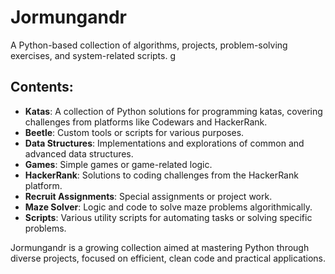 # Jormungandr

A Python-based collection of algorithms, projects, problem-solving exercises, and system-related scripts.
g
## Contents:
- **Katas**: A collection of Python solutions for programming katas, covering challenges from platforms like Codewars and HackerRank.
- **Beetle**: Custom tools or scripts for various purposes.
- **Data Structures**: Implementations and explorations of common and advanced data structures.
- **Games**: Simple games or game-related logic.
- **HackerRank**: Solutions to coding challenges from the HackerRank platform.
- **Recruit Assignments**: Special assignments or project work.
- **Maze Solver**: Logic and code to solve maze problems algorithmically.
- **Scripts**: Various utility scripts for automating tasks or solving specific problems.

Jormungandr is a growing collection aimed at mastering Python through diverse projects, focused on efficient, clean code and practical applications.
